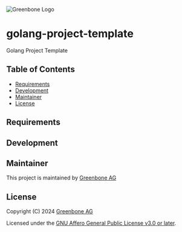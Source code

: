 ![Greenbone Logo](https://www.greenbone.net/wp-content/uploads/gb_new-logo_horizontal_rgb_small.png)

# golang-project-template <!-- omit in toc -->

Golang Project Template

## Table of Contents <!-- omit in toc -->

- [Requirements](#requirements)
- [Development](#development)
- [Maintainer](#maintainer)
- [License](#license)

## Requirements



## Development



## Maintainer

This project is maintained by [Greenbone AG][Greenbone]

## License

Copyright (C) 2024 [Greenbone AG][Greenbone]

Licensed under the [GNU Affero General Public License v3.0 or later](LICENSE).

[Greenbone]: https://www.greenbone.net/
